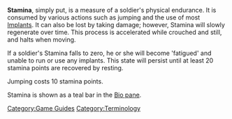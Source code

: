 **Stamina**, simply put, is a measure of a soldier's physical endurance.
It is consumed by various actions such as jumping and the use of most
[Implants](../implants/Implants.md). It can also be lost by taking damage;
however, Stamina will slowly regenerate over time. This process is
accelerated while crouched and still, and halts when moving.

If a soldier's Stamina falls to zero, he or she will become 'fatigued'
and unable to run or use any implants. This state will persist until at
least 20 stamina points are recovered by resting.

Jumping costs 10 stamina points.

Stamina is shown as a teal bar in the [Bio
pane](../etc/Heads-up_Display.md#Bio_Pane).

[Category:Game Guides](Category:Game_Guides.md)
[Category:Terminology](Category:Terminology.md)
